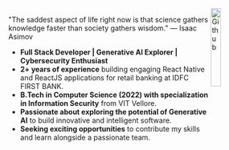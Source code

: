 <img width="20%" align="right" alt="Github" src="https://github.githubassets.com/images/mona-loading-default.gif" />

"The saddest aspect of life right now is that science gathers knowledge faster than society gathers wisdom." ― Isaac Asimov
- **Full Stack Developer | Generative AI Explorer | Cybersecurity Enthusiast** 
- **2+ years of experience** building engaging React Native and ReactJS applications for retail banking at IDFC FIRST BANK.
- **B.Tech in Computer Science (2022) with specialization in Information Security** from VIT Vellore. 
- **Passionate about exploring the potential of Generative AI** to build innovative and intelligent software. 
- **Seeking exciting opportunities** to contribute my skills and learn alongside a passionate team. 

